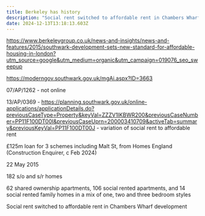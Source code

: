```yaml
---
title: Berkeley has history
description: "Social rent switched to affordable rent in Chambers Wharf development "
date: 2024-12-13T13:18:13.603Z
---
```

<https://www.berkeleygroup.co.uk/news-and-insights/news-and-features/2015/southwark-development-sets-new-standard-for-affordable-housing-in-london?utm_source=google&utm_medium=organic&utm_campaign=019076_seo_sweepup>

<https://moderngov.southwark.gov.uk/mgAi.aspx?ID=3663>

07/AP/1262  - not online

13/AP/0369 - <https://planning.southwark.gov.uk/online-applications/applicationDetails.do?previousCaseType=Property&keyVal=ZZZV1IKBWR200&previousCaseNumber=PP11F100DT00I&previousCaseUprn=200003410709&activeTab=summary&previousKeyVal=PP11F100DT00J> - variation of social rent to affordable rent

£125m loan for 3 schemes including Malt St, from Homes England (Construction Enquirer, c Feb 2024)

22 May 2015

182 s/o and s/r homes

62 shared ownership apartments, 106 social rented apartments, and 14 social rented family homes in a mix of one, two and three bedroom styles

Social rent switched to affordable rent in Chambers Wharf development